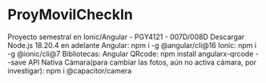 # ProyMovilCheckIn
Proyecto semestral en Ionic/Angular - PGY4121 - 007D/008D
Descargar Node.js 18.20.4 en adelante
Angular: npm i -g @angular/cli@16
Ionic: npm i -g @ionic/cli@7
Bibliotecas:
Angular QRcode: npm install angularx-qrcode --save
API Nativa Cámara(para cambiar las fotos, aún no activa cámara, por investigar): npm i @capacitor/camera
